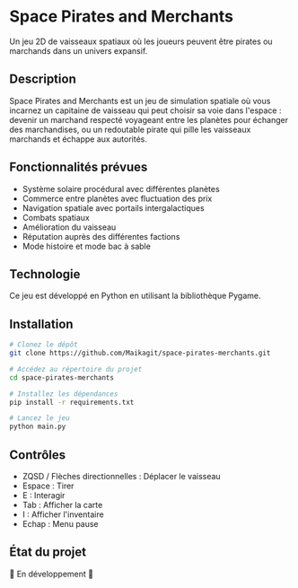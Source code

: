 # Space Pirates and Merchants

Un jeu 2D de vaisseaux spatiaux où les joueurs peuvent être pirates ou marchands dans un univers expansif.

## Description

Space Pirates and Merchants est un jeu de simulation spatiale où vous incarnez un capitaine de vaisseau qui peut choisir sa voie dans l'espace : devenir un marchand respecté voyageant entre les planètes pour échanger des marchandises, ou un redoutable pirate qui pille les vaisseaux marchands et échappe aux autorités.

## Fonctionnalités prévues

- Système solaire procédural avec différentes planètes
- Commerce entre planètes avec fluctuation des prix
- Navigation spatiale avec portails intergalactiques
- Combats spatiaux
- Amélioration du vaisseau
- Réputation auprès des différentes factions
- Mode histoire et mode bac à sable

## Technologie

Ce jeu est développé en Python en utilisant la bibliothèque Pygame.

## Installation

```bash
# Clonez le dépôt
git clone https://github.com/Maikagit/space-pirates-merchants.git

# Accédez au répertoire du projet
cd space-pirates-merchants

# Installez les dépendances
pip install -r requirements.txt

# Lancez le jeu
python main.py
```

## Contrôles

- ZQSD / Flèches directionnelles : Déplacer le vaisseau
- Espace : Tirer
- E : Interagir
- Tab : Afficher la carte
- I : Afficher l'inventaire
- Echap : Menu pause

## État du projet

🚧 En développement 🚧